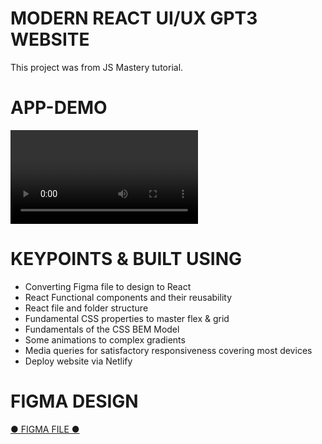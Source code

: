 # MODERN REACT UI/UX GPT3 WEBSITE

This project was from JS Mastery tutorial.

# APP-DEMO

[<video src="GPT-3%20Site.mp4" controls title="Title"></video>](https://github.com/Lorn12/gpt3/assets/43707274/dd7333db-c8b6-4e27-ae60-315618f06f2b)

# KEYPOINTS & BUILT USING

- Converting Figma file to design to React
- React Functional components and their reusability
- React file and folder structure
- Fundamental CSS properties to master flex & grid
- Fundamentals of the CSS BEM Model
- Some animations to complex gradients
- Media queries for satisfactory responsiveness covering most devices
- Deploy website via Netlify

# FIGMA DESIGN
<a href="https://www.figma.com/file/DpRlQMzs9pHvMN6jqO4n7O/GPT-3-Layout?type=design&node-id=0%3A1&mode=dev[](url)">● FIGMA FILE ● </a>


